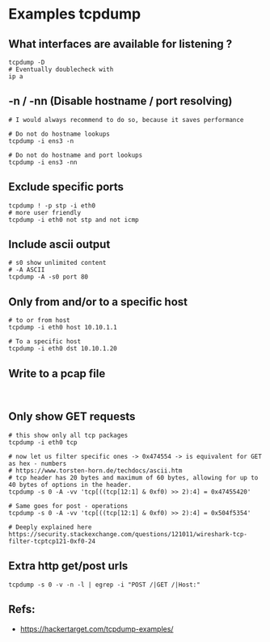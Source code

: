 # Examples tcpdump 

## What interfaces are available for listening ? 

```
tcpdump -D 
# Eventually doublecheck with 
ip a

```

## -n / -nn (Disable hostname / port resolving) 

```
# I would always recommend to do so, because it saves performance 

# Do not do hostname lookups 
tcpdump -i ens3 -n

# Do not do hostname and port lookups 
tcpdump -i ens3 -nn 
```

## Exclude specific ports 

```
tcpdump ! -p stp -i eth0 
# more user friendly 
tcpdump -i eth0 not stp and not icmp
```

## Include ascii output 

```
# s0 show unlimited content 
# -A ASCII 
tcpdump -A -s0 port 80

```

## Only from and/or to a specific host 

```
# to or from host
tcpdump -i eth0 host 10.10.1.1

# To a specific host 
tcpdump -i eth0 dst 10.10.1.20
```

## Write to a pcap file 

```


```

## Only show GET requests 

```
# this show only all tcp packages 
tcpdump -i eth0 tcp 

# now let us filter specific ones -> 0x474554 -> is equivalent for GET as hex - numbers 
# https://www.torsten-horn.de/techdocs/ascii.htm
# tcp header has 20 bytes and maximum of 60 bytes, allowing for up to 40 bytes of options in the header.
tcpdump -s 0 -A -vv 'tcp[((tcp[12:1] & 0xf0) >> 2):4] = 0x47455420'

# Same goes for post - operations 
tcpdump -s 0 -A -vv 'tcp[((tcp[12:1] & 0xf0) >> 2):4] = 0x504f5354'

```



```
# Deeply explained here
https://security.stackexchange.com/questions/121011/wireshark-tcp-filter-tcptcp121-0xf0-24

```

## Extra http get/post urls 

```
tcpdump -s 0 -v -n -l | egrep -i "POST /|GET /|Host:"

```


## Refs: 

  * https://hackertarget.com/tcpdump-examples/
